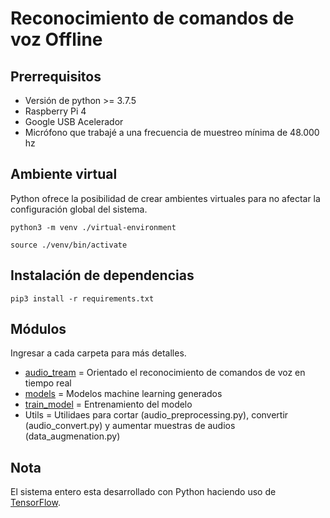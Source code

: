 # Reconocimiento de comandos de voz Offline 

## Prerrequisitos
* Versión de python >= 3.7.5
* Raspberry Pi 4
* Google USB Acelerador
* Micrófono que trabajé a una frecuencia de muestreo mínima de 48.000 hz

## Ambiente virtual
Python ofrece la posibilidad de crear ambientes virtuales para no afectar la configuración global del sistema.
```
python3 -m venv ./virtual-environment
```
```
source ./venv/bin/activate
```

## Instalación de dependencias
```
pip3 install -r requirements.txt 
```

## Módulos
Ingresar a cada carpeta para más detalles.
* [audio_tream](https://github.com/IbraMorelo/speech-recognition/blob/main/audio_stream) = Orientado el reconocimiento de comandos de voz en tiempo real
* [models](https://github.com/IbraMorelo/speech-recognition/tree/main/models) = Modelos machine learning generados 
* [train_model](https://github.com/IbraMorelo/speech-recognition/tree/main/train_model) = Entrenamiento del modelo
* Utils = Utilidaes para cortar (audio_preprocessing.py), convertir (audio_convert.py) y aumentar muestras de audios (data_augmenation.py)

## Nota
El sistema entero esta desarrollado con Python haciendo uso de [TensorFlow](https://www.tensorflow.org/install). 

